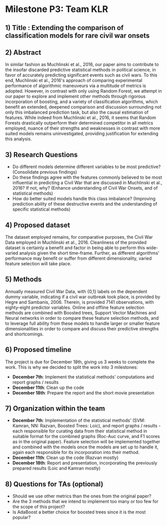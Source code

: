 # **Milestone P3: Team KLR**

## **1) Title** : Extending the comparison of classification models for rare civil war onsets


## **2) Abstract**

In similar fashion as Muchlinski et al., 2016, our paper aims to contribute to the insofar discarded predictive statistical methods in political science, in favor of accurately predicting significant events such as civil wars. To this end, Muchlinski et al., 2016's approach of comparing experimental performance of algorithmic maneuveurs via a multitude of metrics is adopted. However, in contrast with only using Random Forest,  we attempt in our paper to  explore and implement other methods through rigorous incorporation of boosting, and a variety of classification algorithms, which benefit an extended, deepened comparison and discussion surrounding not only this imbalanced prediction task, but also the causal estimation of features. While indeed from Muchlinski et al., 2016, it seems that Random Forests drastically outperform their determined competitor in all metrics employed, nuance of their strengths and weaknesses in contrast with more suited models remains uninvestigated, providing justification for extending this analysis. 

## **3) Research Questions**

- Do different models determine different variables to be most predictive? (Consolidate previous findings)
- Do these findings agree with the features commonly believed to be most influential in predicting a Civil War that are discussed in Muchlinski et al., 2016? If not, why? (Enhance understanding of Civil War Onsets, and of statistical methods) 
- How do better suited models handle this class imbalance? (Improving prediction ability of these destructive events and the understanding of specific statistical methods)

## **4) Proposed dataset**

The dataset employed remains, for comparative purposes, the Civil War Data employed in Muchlinski et al., 2016. Cleanliness of the provided dataset is certainly a benefit and factor in being able to perform this wide-varied analysis given the short time-frame. Further, as different algorithms' performance may benefit or suffer from different dimensionality, varied feature selection will take place.  

## **5) Methods**

Annually measured Civil War Data, with {0,1} labels on the dependent dummy variable, indicating if a civil war outbreak took place, is provided by Hegre and Sambanis, 2006. Therein, is provided 7141 observations, with eighty-eight predictor variables. Online and offline feature selection methods are combined with Boosted trees, Support Vector Machines and Neural networks in order to compare these feature selection methods, and to leverage full ability from these models to handle larger or smaller feature dimensionalities in order to compare and discuss their predictive strengths and shortcomings. 

## **6) Proposed timeline**

The project is due for December 18th, giving us 3 weeks to complete the work. This is why we decided to split the work into 3 milestones:

- **December 7th**: Implement the statistical methods' computations and report graphs / results 
- **December 11th**: Clean up the code
- **December 18th**: Prepare the report and the short movie presentation

## **7) Organization within the team**

- **December 7th**: Implementation of the statistical methods' (SVM: Kamran, NN: Razvan, Boosted Trees: Loic), and report graphs / results - each responsible for curating data from their statistical method in suitable format for the combined graphs (Roc-Auc curve, and F1 scores as in the original paper). Feature selection will be implemented together and combined with the models once the models are set up to handle it, again each responsible for its incorporation into their method. 
- **December 11th**: Clean up the code (Razvan mostly)
- **December 18th**: Report and presentation, incorporating the previously prepared results (Loic and Kamran mostly)

## **8) Questions for TAs (optional)**

- Should we use other metrics than the ones from the original paper?
- Are the 3 methods that we intend to implement too many or too few for the scope of this project?
- Is AdaBoost a better choice for boosted trees since it is the most popular?
